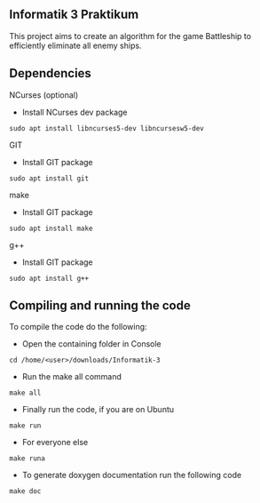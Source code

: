 ## Informatik 3 Praktikum

This project aims to create an algorithm for the game Battleship to efficiently eliminate all enemy ships.

## Dependencies
NCurses (optional)
- Install NCurses dev package
```
sudo apt install libncurses5-dev libncursesw5-dev
```

GIT
- Install GIT package
```
sudo apt install git
```

make
- Install GIT package
```
sudo apt install make
```

g++
- Install GIT package
```
sudo apt install g++
```

## Compiling and running the code

To compile the code do the following:
- Open the containing folder in Console
```
cd /home/<user>/downloads/Informatik-3
```

- Run the make all command
```
make all
```

- Finally run the code, if you are on Ubuntu
```
make run
```

- For everyone else
```
make runa
```

- To generate doxygen documentation run the following code
```
make doc
```
